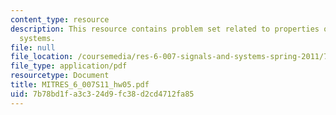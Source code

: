 ```yaml
---
content_type: resource
description: This resource contains problem set related to properties of linear, time-invariant
  systems.
file: null
file_location: /coursemedia/res-6-007-signals-and-systems-spring-2011/7b78bd1fa3c324d9fc38d2cd4712fa85_MITRES_6_007S11_hw05.pdf
file_type: application/pdf
resourcetype: Document
title: MITRES_6_007S11_hw05.pdf
uid: 7b78bd1f-a3c3-24d9-fc38-d2cd4712fa85
---
```

